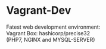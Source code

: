 # Vagrant-Dev
Fatest web development environment:<br />
Vagrant Box: hashicorp/precise32<br />
(PHP7, NGINX and MYSQL-SERVER)
